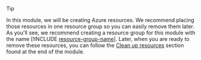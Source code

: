 > [!TIP]
> In this module, we will be creating Azure resources. We recommend placing those resources in one resource group so you can easily remove them later. As you'll see, we recommend creating a resource group for this module with the name [!INCLUDE [resource-group-name](./rg-name.md)].  Later, when you are ready to remove these resources, you can follow the [Clean up resources](../8-summary.yml##clean-up-resources) section found at the end of the module.